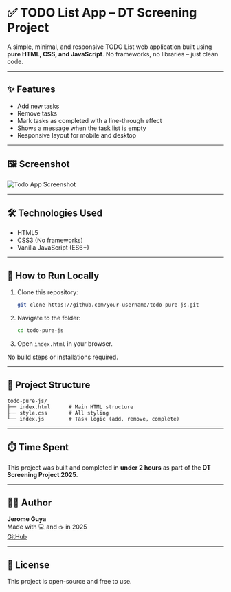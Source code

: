 # ✅ TODO List App – DT Screening Project

A simple, minimal, and responsive TODO List web application built using **pure HTML, CSS, and JavaScript**. No frameworks, no libraries – just clean code.

---

## ✨ Features

- Add new tasks
- Remove tasks
- Mark tasks as completed with a line-through effect
- Shows a message when the task list is empty
- Responsive layout for mobile and desktop

---

## 🖼️ Screenshot

![Todo App Screenshot](screenshot.png) <!-- Optional: Replace with actual screenshot -->

---

## 🛠️ Technologies Used

- HTML5
- CSS3 (No frameworks)
- Vanilla JavaScript (ES6+)

---

## 🚀 How to Run Locally

1. Clone this repository:
   ```bash
   git clone https://github.com/your-username/todo-pure-js.git
   ```
2. Navigate to the folder:
   ```bash
   cd todo-pure-js
   ```
3. Open `index.html` in your browser.

No build steps or installations required.

---

## 📁 Project Structure

```
todo-pure-js/
├── index.html      # Main HTML structure
├── style.css       # All styling
└── index.js        # Task logic (add, remove, complete)
```

---

## ⏱️ Time Spent

This project was built and completed in **under 2 hours** as part of the **DT Screening Project 2025**.

---

## 👨‍💻 Author

**Jerome Guya**  
Made with 💻 and ☕ in 2025  
[GitHub](https://github.com/your-username) <!-- Update with your GitHub if desired -->

---

## 📄 License

This project is open-source and free to use.

